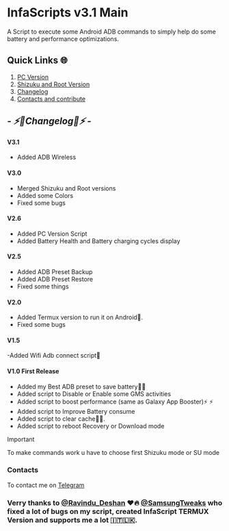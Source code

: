 
# InfaScripts v3.1 Main
A Script to execute some Android ADB commands to simply help do some battery and performance optimizations. <br>


## Quick Links 🌐

01. [PC Version](https://github.com/Infamousmick/infaScript/tree/PCtest)
02. [Shizuku and Root Version](https://github.com/Infamousmick/infaScript/tree/Testv3)
03. [Changelog](https://github.com/Infamousmick/infaScript/tree/main?tab=readme-ov-file#---%EF%B8%8Fchangelog%EF%B8%8F---)
04. [Contacts and contribute](https://github.com/Infamousmick/infaScript/blob/main/README.md#contacts) 

## <i> - ⚡️🔋Changelog🔋⚡️ - </i>

#### V3.1
- Added ADB Wireless

#### V3.0
- Merged Shizuku and Root versions
- Added some Colors
- Fixed some bugs

#### V2.6
- Added PC Version Script
- Added Battery Health and Battery charging cycles display
  
####  V2.5
- Added ADB Preset Backup
- Added ADB Preset Restore
- Fixed some things

####  V2.0
- Added Termux version to run it on Android🤖.
- Fixed some bugs

####  V1.5
-Added Wifi Adb connect script📶

####  V1.0 First Release
- Added my Best ADB preset to save battery🔋🔋  
- Added script to Disable or Enable some GMS activities
- Added script to boost performance (same as Galaxy App Booster)⚡️ ⚡️ 
- Added script to Improve Battery consume
- Added script to clear cache🧹✨.
- Added script to reboot Recovery or Download mode


> [!IMPORTANT]
> To make commands work u have to choose first Shizuku mode or SU mode

### Contacts
To contact me on [Telegram](https://t.me/Eren_desu1)

### Verry thanks to [@Ravindu_Deshan](https://t.me/Ravindu_Deshan) ❤️🔥  [@SamsungTweaks](https://t.me/SamsungTweaks) who fixed a lot of bugs on my script, created InfaScript TERMUX Version and supports me a lot 🇮🇹🇱🇰.

